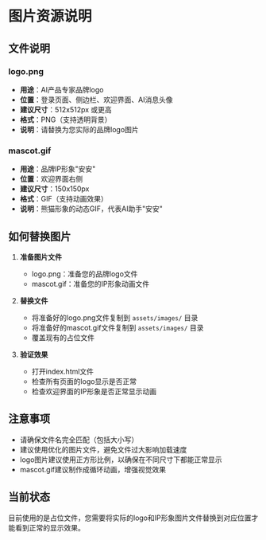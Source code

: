# 图片资源说明

## 文件说明

### logo.png
- **用途**：AI产品专家品牌logo
- **位置**：登录页面、侧边栏、欢迎界面、AI消息头像
- **建议尺寸**：512x512px 或更高
- **格式**：PNG（支持透明背景）
- **说明**：请替换为您实际的品牌logo图片

### mascot.gif
- **用途**：品牌IP形象"安安"
- **位置**：欢迎界面右侧
- **建议尺寸**：150x150px
- **格式**：GIF（支持动画效果）
- **说明**：熊猫形象的动态GIF，代表AI助手"安安"

## 如何替换图片

1. **准备图片文件**
   - logo.png：准备您的品牌logo文件
   - mascot.gif：准备您的IP形象动画文件

2. **替换文件**
   - 将准备好的logo.png文件复制到 `assets/images/` 目录
   - 将准备好的mascot.gif文件复制到 `assets/images/` 目录
   - 覆盖现有的占位文件

3. **验证效果**
   - 打开index.html文件
   - 检查所有页面的logo显示是否正常
   - 检查欢迎界面的IP形象是否正常显示动画

## 注意事项

- 请确保文件名完全匹配（包括大小写）
- 建议使用优化的图片文件，避免文件过大影响加载速度
- logo图片建议使用正方形比例，以确保在不同尺寸下都能正常显示
- mascot.gif建议制作成循环动画，增强视觉效果

## 当前状态

目前使用的是占位文件，您需要将实际的logo和IP形象图片文件替换到对应位置才能看到正常的显示效果。